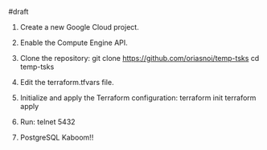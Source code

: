 #draft

1. Create a new Google Cloud project.

2. Enable the Compute Engine API.

3. Clone the repository:
git clone https://github.com/oriasnoi/temp-tsks
cd temp-tsks

4. Edit the terraform.tfvars file.

5. Initialize and apply the Terraform configuration:
terraform init
terraform apply

6. Run:
telnet <GCP-VM-EXTERNAL-IP> 5432

7. PostgreSQL Kaboom!!
